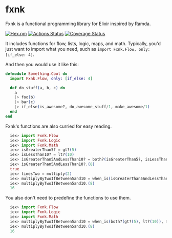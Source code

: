 # fxnk

Fxnk is a functional programming library for Elixir inspired by Ramda.

[![Hex.pm](https://img.shields.io/hexpm/v/fxnk.svg)](https://hex.pm/packages/fxnk) [![Actions Status](https://github.com/matthewsecrist/fxnk/workflows/test/badge.svg)](https://github.com/matthewsecrist/fxnk/actions) [![Coverage Status](https://coveralls.io/repos/github/matthewsecrist/fxnk/badge.svg?branch=master)](https://coveralls.io/github/matthewsecrist/fxnk?branch=master)

It includes functions for flow, lists, logic, maps, and math. Typically, you'd just want to import what you need, such as `import Fxnk.Flow, only: [if_else: 4]`.

And then you would use it like this:

```elixir
defmodule Something.Cool do
  import Fxnk.Flow, only: [if_else: 4]

  def do_stuff(a, b, c) do
    a
    |> foo(b)
    |> bar(c)
    |> if_else(is_awesome?, do_awesome_stuff/1, make_awesome/1)
  end
end
```

Fxnk's functions are also curried for easy reading.

```elixir
  iex> import Fxnk.Flow
  iex> import Fxnk.Logic
  iex> import Fxnk.Math
  iex> isGreaterThan5? = gt?(5)
  iex> isLessThan10? = lt?(10)
  iex> isGreaterThan5AndLessThan10? = both?(isGreaterThan5?, isLessThan10?)
  iex> isGreaterThan5AndLessThan10?.(8)
  true
  iex> timesTwo = multiply(2)
  iex> multiplyByTwoIfBetween5and10 = when_is(isGreaterThan5AndLessThan10?, timesTwo)
  iex> multiplyByTwoIfBetween5and10.(8)
  16
```

You also don't need to predefine the functions to use them.

```elixir
  iex> import Fxnk.Flow
  iex> import Fxnk.Logic
  iex> import Fxnk.Math
  iex> multiplyByTwoIfBetween5and10 = when_is(both?(gt?(5), lt?(10)), multiply(2))
  iex> multiplyByTwoIfBetween5and10.(8)
  16
```
